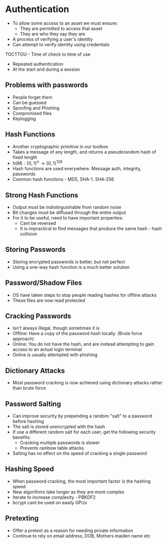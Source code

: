 # Authentication
- To allow some access to an asset we must ensure:
	- They are permitted to access that asset
	- They are who they say they are
- A process of verifying a user's identity
- Can attempt to verify identity using credentials

TOCTTOU - Time of check to time of use
- Repeated authentication
- At the start and during a session

## Problems with passwords
- People forget them
- Can be guessed
- Spoofing and Phishing
- Compromised files
- Keylogging

## Hash Functions
- Another cryptographic primitive in our toolbox
- Takes a message of any length, and returns a pseudorandom hash of fixed length
- $h(M):\{0,1\}^n\to\{0,1\}^{128}$
- Hash functions are used everywhere. Message auth, integrity, passwords
- Common hash functions - MD5, SHA-1. SHA-256

## Strong Hash Functions
- Output must be indistinguishable from random noise
- Bit changes must be diffused through the entire output
- For it to be useful, need to have important properties:
	- Cant be reversed
	- It is impractical to find messages that produce the same hash - hash collision
## Storing Passwords
- Storing encrypted passwords is better, but not perfect
- Using a one-way hash function is a much better solution

## Password/Shadow Files
- OS have taken steps to stop people reading hashes for offline attacks
- These files are now read protected

## Cracking Passwords
- Isn't always illegal, though sometimes it is
- Offline: Have a copy of the password hash locally. (Brute force approach)
- Online: You do not have the hash, and are instead attempting to gain access to an actual login terminal
- Online is usually attempted with phishing

## Dictionary Attacks
- Most password cracking is now achieved using dictionary attacks rather than brute force

## Password Salting
- Can improve security by prepending a random "salt" to a password before hashing
- The salt is stored unencrypted with the hash
- If use a different random salt for each user, get the following security benefits:
	- Cracking multiple passwords is slower
	- Prevents rainbow table attacks
- Salting has no effect on the speed of cracking a single password

## Hashing Speed
- When password cracking, the most important factor is the hashing speed
- New algorithms take longer as they are more complex
- Iterate to increase complexity - PBKDF2
- bcrypt cant be used on easily GPUs

## Pretexting
- Offer a pretext as a reason for needing private information
- Continue to rely on email address, DOB, Mothers maiden name etc